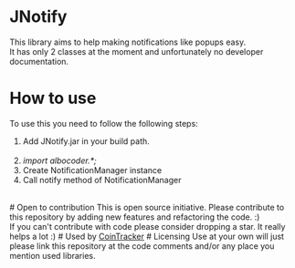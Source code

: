 # JNotify
This library aims to help making notifications like popups easy. <br>
It has only 2 classes at the moment and unfortunately no developer documentation.
# How to use
To use this you need to follow the following steps:
<ol>
  <li>Add JNotify.jar in your build path.</li>
  <li><i>import albocoder.*;</i></li>
  <li>Create NotificationManager instance</li>
  <li>Call notify method of NotificationManager</li>
</ol>
<br>
# Open to contribution
This is open source initiative. Please contribute to this repository by adding new features and refactoring the code. :)<br>
If you can't contribute with code please consider dropping a star. It really helps a lot :) 
# Used by
<a href="https://github.com/Albocoder/CoinTracker">CoinTracker</a>
# Licensing
Use at your own will just please link this repository at the code comments and/or any place you mention used libraries.
